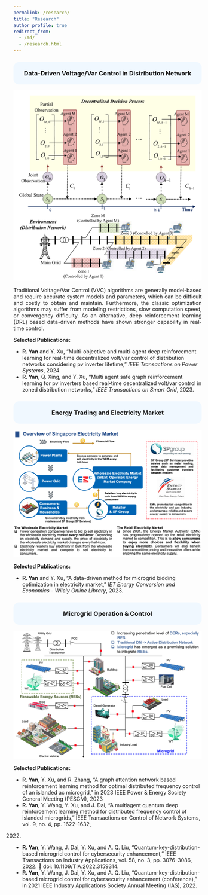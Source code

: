 ```yaml
---
permalink: /research/
title: "Research"
author_profile: true
redirect_from: 
  - /md/
  - /research.html
---
```

<h3 style="background-color:#f0f8ff; padding:20px; border-radius:15px; text-align:center;">
  Data-Driven Voltage/Var Control in Distribution Network
</h3>

![VVC](./VVC.png)
<p align="justify">
Traditional Voltage/Var Control (VVC) algorithms are generally model-based and require accurate system models and parameters, which can be difficult and costly to obtain and maintain. Furthermore, the classic optimization algorithms may suffer from modeling restrictions, slow computation speed, or convergency difficulty. As an alternative, deep reinforcement learning (DRL) based data-driven methods have shown stronger capability in real-time control.
</p>

**Selected Publications:**
* **R. Yan** and Y. Xu, “Multi-objective and multi-agent deep reinforcement learning for real-time decentralized volt/var
control of distribution networks considering pv inverter lifetime,” *IEEE Transactions on Power Systems*, 2024.
* **R. Yan**, Q. Xing, and Y. Xu, “Multi agent safe graph reinforcement learning for pv inverters based real-time
decentralized volt/var control in zoned distribution networks,” *IEEE Transactions on Smart Grid*, 2023.

<h3 style="background-color:#f0f8ff; padding:20px; border-radius:15px; text-align:center;">
  Energy Trading and Electricity Market
</h3>

![Market](./Market.png)

**Selected Publications:**
* **R. Yan** and Y. Xu, “A data-driven method for microgrid bidding optimization in electricity market,” *IET Energy
Conversion and Economics - Wilely Online Library*, 2023.

<h3 style="background-color:#f0f8ff; padding:20px; border-radius:15px; text-align:center;">
  Microgrid Operation & Control
</h3>

![MG](./MG.png)

**Selected Publications:**
* **R. Yan**, Y. Xu, and R. Zhang, “A graph attention network based reinforcement learning method for optimal distributed
frequency control of an islanded ac microgrid,” in 2023 IEEE Power & Energy Society General Meeting (PESGM), 2023
* **R. Yan**, Y. Wang, Y. Xu, and J. Dai, “A multiagent quantum deep reinforcement learning method for distributed
frequency control of islanded microgrids,” IEEE Transactions on Control of Network Systems, vol. 9, no. 4, pp. 1622–1632,
2022.
* **R. Yan**, Y. Wang, J. Dai, Y. Xu, and A. Q. Liu, “Quantum-key-distribution-based microgrid control for cybersecurity
enhancement,” IEEE Transactions on Industry Applications, vol. 58, no. 3, pp. 3076–3086, 2022.  doi:
10.1109/TIA.2022.3159314.
* **R. Yan**, Y. Wang, J. Dai, Y. Xu, and A. Q. Liu, “Quantum-key-distribution-based microgrid control for cybersecurity
enhancement (conference),” in 2021 IEEE Industry Applications Society Annual Meeting (IAS), 2022.


